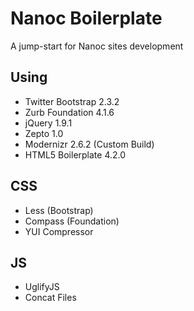 Nanoc Boilerplate
=================

A jump-start for Nanoc sites development

Using
-----
- Twitter Bootstrap 2.3.2
- Zurb Foundation 4.1.6
- jQuery 1.9.1
- Zepto 1.0
- Modernizr 2.6.2 (Custom Build)
- HTML5 Boilerplate 4.2.0

CSS
---
- Less (Bootstrap)
- Compass (Foundation)
- YUI Compressor

JS
--
- UglifyJS
- Concat Files